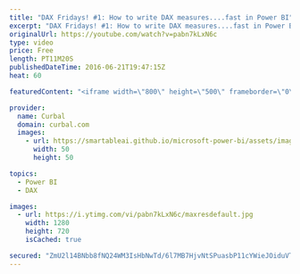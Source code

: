 ```yaml
---
title: "DAX Fridays! #1: How to write DAX measures....fast in Power BI"
excerpt: "DAX Fridays! #1: How to write DAX measures....fast in Power BI  In today's video I will show you how to write Power BI measures quickly and even how to format them.  PREVIOUS VIDEO: - NEXT VIDEO: https://www.youtube.com/watch?v=kC3w_KVVabY   Looking for a download file? Go to our Download Center: https://curbal.com/donwload-center"
originalUrl: https://youtube.com/watch?v=pabn7kLxN6c
type: video
price: Free
length: PT11M20S
publishedDateTime: 2016-06-21T19:47:15Z
heat: 60

featuredContent: "<iframe width=\"800\" height=\"500\" frameborder=\"0\" src=\"https://www.youtube.com/embed/pabn7kLxN6c\" allow=\"accelerometer; autoplay; encrypted-media; gyroscope; picture-in-picture\" allowfullscreen></iframe>"

provider:
  name: Curbal
  domain: curbal.com
  images:
    - url: https://smartableai.github.io/microsoft-power-bi/assets/images/organizations/curbal.com-50x50.jpg
      width: 50
      height: 50

topics:
  - Power BI
  - DAX

images:
  - url: https://i.ytimg.com/vi/pabn7kLxN6c/maxresdefault.jpg
    width: 1280
    height: 720
    isCached: true

secured: "ZmU2l14BNbb8fNQ24WM3IsHbNwTd/6l7MB7HjvNtSPuasbP11cYWieJOiduVTVnaEM95klNxf1KC82RKe9aSz2I1DNomscTuPDZcm96A0zMQ4XZ/8o5BfZwTUDQ/R/p3xtjRmYcpP/1K7W9A9P1U8LJNwqV8WUqRLB4UbMCXKJ2OZEAvVRLnNsj9DRllPJ4aHIJvvJVZjayLfGneNmmCvZjfT054kDDDIAxSLZwqPIn9zb9NcmWDIoz4Kv9kOKlTpL+xglsFCor07hLkAh+GSS/4MTJxc/NBdAsfkfusAKoI/o4AKJmOpiMW3wLWFpNOJ2HkWVFLX+mMX1/N94Di9QqsSyLntexMrRNMt5RlLVGUMvAM/Nf2RJAgd6tCcXFmXJerdYwdlgWYNOnjVkbGgiXXlJFqGR1x71iNVcd2SnzrJcD9s61F5mBz93Dsr4nH;GNYciEYCSTdFTAGQ7pj04w=="
---
```


